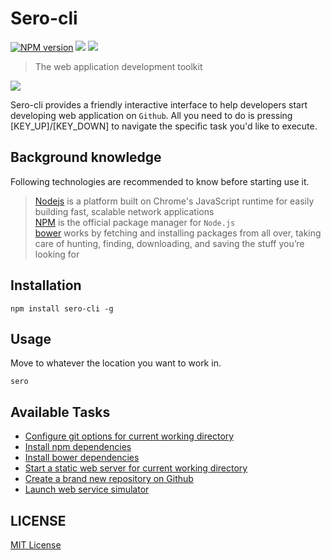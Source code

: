 Sero-cli
=========

[![NPM version][npm-image]][npm-url]
![][david-url]
![][travis-url]

> The web application development toolkit


![](https://raw.githubusercontent.com/leftstick/Sero-cli/master/docs/img/example.png)

Sero-cli provides a friendly interactive interface to help developers start developing web application on `Github`. All you need to do is pressing [KEY_UP]/[KEY_DOWN] to navigate the specific task you'd like to execute.

## Background knowledge ##
Following technologies are recommended to know before starting use it.

> [Nodejs](http://www.nodejs.org/) is a platform built on Chrome's JavaScript runtime for easily building fast, scalable network applications<br/>
> [NPM](http://www.npmjs.org/) is the official package manager for `Node.js`<br/> 
> [bower](http://bower.io/) works by fetching and installing packages from all over, taking care of hunting, finding, downloading, and saving the stuff you’re looking for<br/>

## Installation ##

```shell
npm install sero-cli -g
```

## Usage ##

Move to whatever the location you want to work in. 

```shell
sero
```

## Available Tasks ##

- [Configure git options for current working directory](./docs/task_gitconf.md)
- [Install npm dependencies](./docs/task_installnpm.md)
- [Install bower dependencies](./docs/task_installbower.md)
- [Start a static web server for current working directory](./docs/task_startwebserver.md)
- [Create a brand new repository on Github](./docs/task_createrepo.md)
- [Launch web service simulator](./docs/task_startwebservicesimulator.md)

## LICENSE ##

[MIT License](http://en.wikipedia.org/wiki/MIT_License)

[npm-url]: https://npmjs.org/package/sero-cli
[npm-image]: https://badge.fury.io/js/sero-cli.png
[david-url]:https://david-dm.org/leftstick/sero-cli.png
[travis-url]:https://api.travis-ci.org/leftstick/sero-cli.svg?branch=master